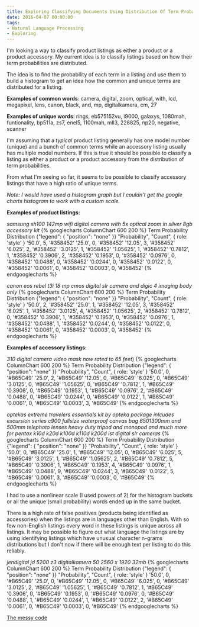 ```yaml
---
title: Exploring Classifying Documents Using Distribution Of Term Probabilities
date: 2016-04-07 00:00:00
tags:
- Natural Language Processing
- Exploring
---
```

I'm looking a way to classify product listings as either a product or a product accessory.  My current idea is to classify listings based on how their term probabilities are distributed.

The idea is to find the probability of each term in a listing and use them to build a histogram to get an idea how the common and unique terms are distributed for a listing.

**Examples of common words**: camera, digital, zoom, optical, with, lcd, megapixel, lens, canon, black, and, mp, digitalkamera, cm, 27

**Examples of unique words**: rings, eb575152vu, i9000, galaxys, 1080mah, funtionality, bp511a, zs7, enel5, 1100mah, mll3, 228825, np20, negative, scanner

I'm assuming that a *typical* product listing generally has one model number (unique) and a bunch of common terms while an accessory listing usually has multiple model numbers.  If this is true it should be possible to classify a listing as either a product or a product accessory from the distribution of term probabilities.

From what I'm seeing so far, it seems to be possible to classify accessory listings that have a high ratio of unique terms.

*Note: I would have used a histogram graph but I couldn't get the google charts histogram to work with a custom scale.*

**Examples of product listings:**

*samsung sh100 142mp wifi digital camera with 5x optical zoom in silver 8gb accessory kit*
{% googlecharts ColumnChart 600 200 %}
  Term Probability Distribution
  {"legend": { "position": "none" }}
  "Probability", "Count", { role: 'style' }
  '50.0', 5, '#358452'
  '25.0', 0, '#358452'
  '12.05', 3, '#358452'
  '6.025', 2, '#358452'
  '3.0125', 1, '#358452'
  '1.05625', 1, '#358452'
  '0.7812', 1, '#358452'
  '0.3906', 2, '#358452'
  '0.1953', 0, '#358452'
  '0.0976', 0, '#358452'
  '0.0488', 0, '#358452'
  '0.0244', 0, '#358452'
  '0.0122', 0, '#358452'
  '0.0061', 0, '#358452'
  '0.0003', 0, '#358452'
{% endgooglecharts %}

*canon eos rebel t3i 18 mp cmos digital slr camera and digic 4 imaging body only*
{% googlecharts ColumnChart 600 200 %}
  Term Probability Distribution
  {"legend": { "position": "none" }}
  "Probability", "Count", { role: 'style' }
  '50.0', 2, '#358452'
  '25.0', 1, '#358452'
  '12.05', 3, '#358452'
  '6.025', 1, '#358452'
  '3.0125', 4, '#358452'
  '1.05625', 2, '#358452'
  '0.7812', 0, '#358452'
  '0.3906', 1, '#358452'
  '0.1953', 0, '#358452'
  '0.0976', 1, '#358452'
  '0.0488', 1, '#358452'
  '0.0244', 0, '#358452'
  '0.0122', 0, '#358452'
  '0.0061', 0, '#358452'
  '0.0003', 0, '#358452'
{% endgooglecharts %}

**Examples of accessory listings:**

*310 digital camera video mask now rated to 65 feet*)
{% googlecharts ColumnChart 600 200 %}
  Term Probability Distribution
  {"legend": { "position": "none" }}
  "Probability", "Count", { role: 'style' }
  '50.0', 0, '#B65C49'
  '25.0', 2, '#B65C49'
  '12.05', 0, '#B65C49'
  '6.025', 0, '#B65C49'
  '3.0125', 0, '#B65C49'
  '1.05625', 0, '#B65C49'
  '0.7812', 1, '#B65C49'
  '0.3906', 0, '#B65C49'
  '0.1953', 1, '#B65C49'
  '0.0976', 2, '#B65C49'
  '0.0488', 0, '#B65C49'
  '0.0244', 0, '#B65C49'
  '0.0122', 1, '#B65C49'
  '0.0061', 0, '#B65C49'
  '0.0003', 3, '#B65C49'
{% endgooglecharts %}

*optekas extreme travelers essentials kit by opteka package inlcudes excursion series c900 fullsize waterproof canvas bag 6501300mm and 500mm telephoto lenses heavy duty tripod and monopod and much more for pentax k10d k20d k100d k110d k200d ist digital slr cameras*
{% googlecharts ColumnChart 600 200 %}
  Term Probability Distribution
  {"legend": { "position": "none" }}
  "Probability", "Count", { role: 'style' }
  '50.0', 0, '#B65C49'
  '25.0', 1, '#B65C49'
  '12.05', 0, '#B65C49'
  '6.025', 5, '#B65C49'
  '3.0125', 1, '#B65C49'
  '1.05625', 2, '#B65C49'
  '0.7812', 5, '#B65C49'
  '0.3906', 1, '#B65C49'
  '0.1953', 4, '#B65C49'
  '0.0976', 1, '#B65C49'
  '0.0488', 9, '#B65C49'
  '0.0244', 3, '#B65C49'
  '0.0122', 5, '#B65C49'
  '0.0061', 3, '#B65C49'
  '0.0003', 0, '#B65C49'
{% endgooglecharts %}

I had to use a nonlinear scale (I used powers of 2) for the histogram buckets or all the unique (small probability) words ended up in the same bucket.

There is a high rate of false positives (products being identified as accessories) when the listings are in languages other than English.  With so few non-English listings every word in these listings is unique across all listings.  It may be possible to figure out what language the listings are by using identifying listings which have unusual character n-grams distributions but I don't now if there will be enough text per listing to do this reliably.

*jendigital jd 5200 z3 digitalkamera 50 2560 x 1920 32mb*
{% googlecharts ColumnChart 600 200 %}
  Term Probability Distribution
  {"legend": { "position": "none" }}
  "Probability", "Count", { role: 'style' }
  '50.0', 0, '#B65C49'
  '25.0', 0, '#B65C49'
  '12.05', 0, '#B65C49'
  '6.025', 0, '#B65C49'
  '3.0125', 2, '#B65C49'
  '1.05625', 1, '#B65C49'
  '0.7812', 1, '#B65C49'
  '0.3906', 0, '#B65C49'
  '0.1953', 0, '#B65C49'
  '0.0976', 0, '#B65C49'
  '0.0488', 1, '#B65C49'
  '0.0244', 1, '#B65C49'
  '0.0122', 2, '#B65C49'
  '0.0061', 0, '#B65C49'
  '0.0003', 0, '#B65C49'
{% endgooglecharts %}

[The messy code](https://github.com/DForshner/CSharpExperiments/blob/master/ClassifyingDocumentsUsingDistributionOfTermUniqueness.cs)